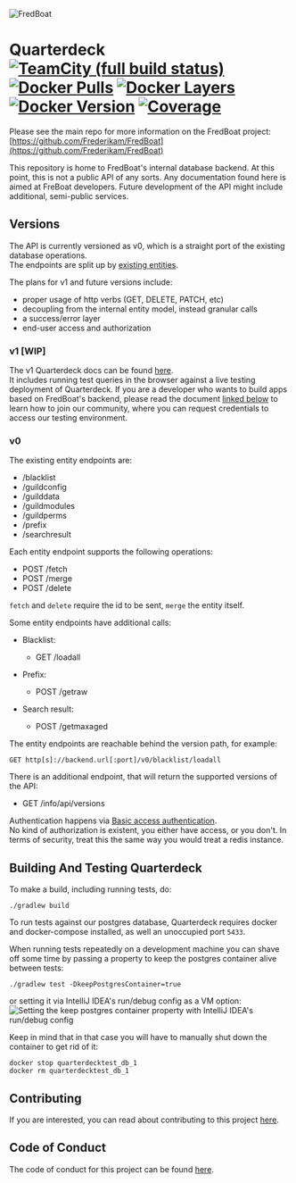 ![FredBoat](https://fred.moe/YY1.png)

# Quarterdeck [![TeamCity (full build status)](https://img.shields.io/teamcity/https/ci.fredboat.com/e/Quarterdeck_Build.svg?style=flat-square)](https://ci.fredboat.com/viewType.html?buildTypeId=Quarterdeck_Build&guest=1) [![Docker Pulls](https://img.shields.io/docker/pulls/fredboat/quarterdeck.svg)](https://fredboat.com/docs/selfhosting) [![Docker Layers](https://images.microbadger.com/badges/image/fredboat/quarterdeck:dev-v1.svg)](https://microbadger.com/images/fredboat/quarterdeck:dev-v1 "Get your own image badge on microbadger.com") [![Docker Version](https://images.microbadger.com/badges/version/fredboat/quarterdeck:dev-v1.svg)](https://microbadger.com/images/fredboat/quarterdeck:dev-v1 "Get your own version badge on microbadger.com") [![Coverage](https://sonarcloud.io/api/project_badges/measure?project=com.fredboat.backend%3ABackend%3AQuarterdeck&metric=coverage)](https://sonarcloud.io/dashboard?id=com.fredboat.backend%3ABackend%3AQuarterdeck)

Please see the main repo for more information on the FredBoat project: [https://github.com/Frederikam/FredBoat](https://github.com/Frederikam/FredBoat)

This repository is home to FredBoat's internal database backend. At this point, this is not a public API of any sorts.
Any documentation found here is aimed at FreBoat developers. Future development of the API might include additional, semi-public services.


## Versions

The API is currently versioned as v0, which is a straight port of the existing database operations.  
The endpoints are split up by [existing entities](https://github.com/Frederikam/FredBoat/tree/dev/Database/src/main/java/fredboat/db/entity).

The plans for v1 and future versions include:
- proper usage of http verbs (GET, DELETE, PATCH, etc)
- decoupling from the internal entity model, instead granular calls
- a success/error layer
- end-user access and authorization

### v1 [WIP]

The v1 Quarterdeck docs can be found [here](https://koakuma.fredboat.com/qd/swagger-ui.html).  
It includes running test queries in the browser against a live testing deployment of Quarterdeck. 
If you are a developer who wants to build apps based on FredBoat's backend, please read the document 
[linked below](#contributing) to learn how to join our community, where you can request credentials to access
our testing environment.

### v0

The existing entity endpoints are:
- /blacklist
- /guildconfig
- /guilddata
- /guildmodules
- /guildperms
- /prefix
- /searchresult

Each entity endpoint supports the following operations:
- POST /fetch
- POST /merge
- POST /delete

`fetch` and `delete` require the id to be sent, `merge` the entity itself.  

Some entity endpoints have additional calls:
- Blacklist:
  - GET /loadall

- Prefix:
  - POST /getraw

- Search result:
  - POST /getmaxaged

The entity endpoints are reachable behind the version path, for example:
```
GET http[s]://backend.url[:port]/v0/blacklist/loadall
```


There is an additional endpoint, that will return the supported versions of the API:
- GET /info/api/versions

Authentication happens via [Basic access authentication](https://en.wikipedia.org/wiki/Basic_access_authentication).  
No kind of authorization is existent, you either have access, or you don't. In terms of security, treat this the same way you would treat a redis instance.  


## Building And Testing Quarterdeck

To make a build, including running tests, do:
```
./gradlew build
```

To run tests against our postgres database, Quarterdeck requires docker and docker-compose installed, as well an 
unoccupied port `5433`.

When running tests repeatedly on a development machine you can shave off some time by passing a property 
to keep the postgres container alive between tests:

```
./gradlew test -DkeepPostgresContainer=true
```

or setting it via IntelliJ IDEA's run/debug config as a VM option:
![Setting the keep postgres container property with IntelliJ IDEA's run/debug config](https://fred.moe/rBL.png)

Keep in mind that in that case you will have to manually shut down the container to get rid of it:

```
docker stop quarterdecktest_db_1
docker rm quarterdecktest_db_1
```


## Contributing
If you are interested, you can read about contributing to this project [here](https://github.com/Frederikam/FredBoat/blob/master/CONTRIBUTING.md).


## Code of Conduct
The code of conduct for this project can be found [here](https://github.com/Frederikam/FredBoat/blob/master/CODE_OF_CONDUCT.md).
